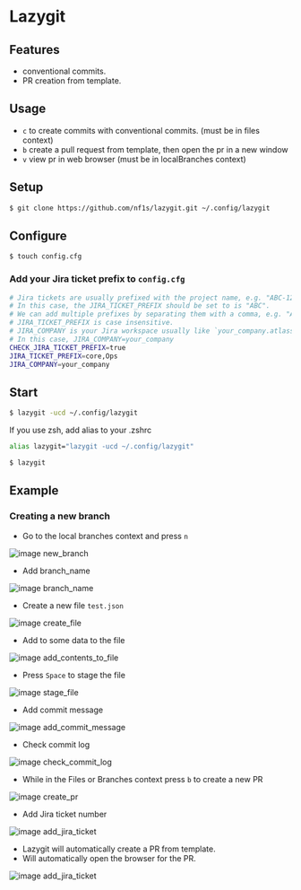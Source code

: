 # Lazygit

## Features

- conventional commits.
- PR creation from template.

## Usage

- `c` to create commits with conventional commits. (must be in files context)
- `b` create a pull request from template, then open the pr in a new window
- `v` view pr in web browser (must be in localBranches context)

## Setup

```bash
$ git clone https://github.com/nf1s/lazygit.git ~/.config/lazygit
```

## Configure

```
$ touch config.cfg
```

### Add your Jira ticket prefix to `config.cfg`

```bash
# Jira tickets are usually prefixed with the project name, e.g. "ABC-1234".
# In this case, the JIRA_TICKET_PREFIX should be set to is "ABC".
# We can add multiple prefixes by separating them with a comma, e.g. "ABC,DEF"
# JIRA_TICKET_PREFIX is case insensitive.
# JIRA_COMPANY is your Jira workspace usually like `your_company.atlassian.net`
# In this case, JIRA_COMPANY=your_company
CHECK_JIRA_TICKET_PREFIX=true
JIRA_TICKET_PREFIX=core,Ops
JIRA_COMPANY=your_company
```

## Start

```bash
$ lazygit -ucd ~/.config/lazygit
```

If you use zsh, add alias to your .zshrc

```bash
alias lazygit="lazygit -ucd ~/.config/lazygit"
```

```bash
$ lazygit
```

## Example

### Creating a new branch

- Go to the local branches context and press `n`

![image new_branch](./assets/0.new_branch.png)

- Add branch_name

![image branch_name](./assets/1.branch_name.png)

- Create a new file `test.json`

![image create_file](./assets/2.create_file.png)

- Add to some data to the file

![image add_contents_to_file](./assets/3.add_contents_to_file.png)

- Press `Space` to stage the file

![image stage_file](./assets/4.stage_file.png)

- Add commit message

![image add_commit_message](./assets/5.add_commit_message.png)

- Check commit log

![image check_commit_log](./assets/6.check_commit_log.png)

- While in the Files or Branches context press `b` to create a new PR

![image create_pr](./assets/7.create_pr.png)

- Add Jira ticket number

![image add_jira_ticket](./assets/8.add_jira_ticket_number.png)

- Lazygit will automatically create a PR from template.
- Will automatically open the browser for the PR.

![image add_jira_ticket](./assets/9.end_result.png)
